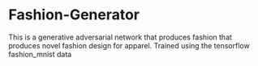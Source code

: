 # Fashion-Generator
This is a generative adversarial network that produces fashion that produces novel fashion design for apparel. Trained using the tensorflow fashion_mnist data

